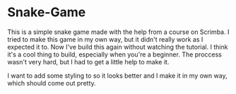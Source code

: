 # Snake-Game
This is a simple snake game made with the help from a course on Scrimba. I tried to make this game in my own way, but it didn't really work as I expected it to. Now I've build this again without watching the tutorial. I think it's a cool thing to build, especially when you're a beginner. The proccess wasn't very hard, but I had to get a little help to make it. 

I want to add some styling to so it looks better and I make it in my own way, which should come out pretty.